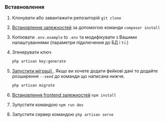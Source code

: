 ### Вставновлення


1. Клонувати або завантажити репозиторій `git clone`
1. [Встановлення залежностей](https://getcomposer.org/doc/01-basic-usage.md#installing-dependencies) за допомогою команди `composer install`
1. Копіювати `.env.example` to `.env` та модифікувати з Вашими налаштуваннями (параметри підключення до БД і т.і.)
1. Згенерувати ключ

    ```bash
    php artisan key:generate
    ```
1. [Запустити міграції ](http://laravel.com/docs/8.x/migrations#running-migrations). Якщо ви хочете додати фейкові дані то додайте розширення `--seed` до команди що написана нижче.

    ```bash
    php artisan migrate
    ```
1. [Встановлення frontend залежностей](https://docs.npmjs.com/cli/install)  `npm install`
1. Зупустити командою `npm run dev`
1. Запустити сервер командою `php artisan serve`
